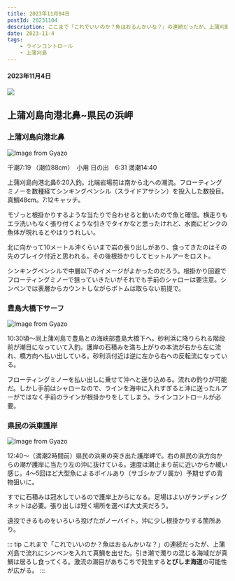 ```yaml
--- 
title: 2023年11月04日
postId: 20231104
description: ここまで「これでいいのか？魚はおるんかいな？」の連続だったが、上蒲刈島で流れにシンペンを入れて真鯛を出せた。引き潮で濁りの混じる海域だが真鯛は居るし食ってくる。激流の潮目があちこちで発生するとびしま海道の可能性が広がる。
date: 2023-11-4
tags: 
    - ラインコントロール
    - 上蒲刈島
---
```

#### 2023年11月4日
![](https://i.gyazo.com/bf96a4efff51dbaeab6fee9bbea43ef6.jpg)

## 上蒲刈島向港北鼻~県民の浜岬

### 上蒲刈島向港北鼻

![Image from Gyazo](https://i.gyazo.com/a7d882e768b1963f97b015c199893cba.jpg)

干潮7:19 （潮位88cm）　小用
日の出　6:31
満潮14:40

上蒲刈島向港北鼻6:20入釣。北端岩場前は南から北への潮流。フローティングミノーを数種経てシンキングペンシル（スライドアサシン）を投入した数投目。真鯛48cm。7:12キャッチ。

モゾっと根掛かりするような当たりで合わせると動いたので魚と確信。横走りもエラ洗いもなく張り付くような引きでタイかなと思ったけれど、水面にピンクの魚体が現れるとやはりうれしい。

北に向かって10メートル沖くらいまで岩の張り出しがあり、食ってきたのはその先のブレイク付近と思われる。その後根掛かりしてヒットルアーをロスト。

シンキングペンシルで中層以下のイメージがよかったのだろう。根掛かり回避でフローティングミノーで狙っていきたいがそれでも手前のシャローは要注意。シンペンでは表層からカウントしながらボトムは取らない前提で。

### 豊島大橋下サーフ

![Image from Gyazo](https://i.gyazo.com/344524d36473caff6d2573f38d366b76.jpg)

10:30頃〜同上蒲刈島で豊島との海峡部豊島大橋下へ。砂利浜に降りられる階段前が潮目になっていて入釣。護岸の石積みを満ち上がりの本流が右から左に流れ、橋方向へ払い出している。砂利浜付近は逆に左から右への反転流になっている。

フローティングミノーを払い出しに乗せて沖へと送り込める。流れの釣りが可能だ。しかし手前はシャローなので、ラインを海中に入れすぎると沖に送ったルアーがではなく手前のラインが根掛かりをしてしまう。ラインコントロールが必要。

### 県民の浜東護岸

 ![Image from Gyazo](https://i.gyazo.com/2e744a64a74f05f96750b49e926e35fb.jpg)

12:40〜（満潮2時間前）県民の浜東の突き出た護岸岬で。右の県民の浜方向からの潮が護岸に当たり左の沖に抜けている。速度は潮止まり前に近いからか緩い感じ。4〜5回ほど大型魚によるボイルあり（サゴシかブリ属か）予期せずの青物狙いに。

すでに石積みは冠水しているので護岸上からになる。足場はよいがランディングネットは必要。張り出しは短く場所を選べば大丈夫だろう。

遠投できるものをいろいろ投げたがノーバイト。沖に少し根掛かりする箇所あり。

::: tip
これまで「これでいいのか？魚はおるんかいな？」の連続だったが、上蒲刈島で流れにシンペンを入れて真鯛を出せた。引き潮で濁りの混じる海域だが真鯛は居るし食ってくる。激流の潮目があちこちで発生する**とびしま海道**の可能性が広がる。
:::

